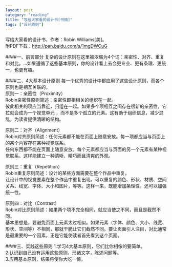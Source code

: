 ```yaml
---
layout: post
category: "reading"
title: "写给大家看的设计书[书摘]"
tags: ["设计原则"]
---
```

写给大家看的设计书，作者：Robin Williams[美]。  
附PDF下载：<http://pan.baidu.com/s/1mgDWCuG>  

####一、前言部分
复杂的设计原则在这里被浓缩为4个词：亲密性、对齐、重复和对比。...如果遵循了这些基本原则，你的设计看上去会更专业、更有条理、更统一，也更有趣。  

####二、4大基本设计原则
每一个优秀的设计中都应用了这些设计原则，而各个原则也是相互关联的。  
原则一：亲密性（Proximity）  
Robin亲密性原则简述：亲密性即相相关的组织在一起。  
彼此相关的项应当靠近，归组在一起。如果多个项相互之间存在很新的亲密性，它拉就会成为一个视觉单元 ，而不是多个孤立的元素。这有助于组织信息，减少混乱，为读者提供清晰的结构。  

原则二：对齐（Alignment）  
Robin对齐原则简述：任何元素都不能在页面上随意安放。每一项都应当与页面上的某个内容存在某种视觉联系。  
任何东西都不能在页面上随意安放。每个元素都应当与页面的另一个元素有某种视觉联系。这样能建立一种清晰、精巧而且清爽的外观。  

原则三：重复（Repetition）  
Robin重复原则简述：设计的某些方面需要在整个作品中重复。  
让设计中的视觉要素在整个作品中重复出现。可以重复的颜色、形状、材质、空间关系、线宽、字体、大小和图片，等等。这样一来，既能增加条理性，还可以加强统一性。  

原则四：对比（Contrast）  
Robin对比原则简述：如果两个项不完全相同，就应当使之不同，而且是截然不同。  
基本思想是，要避免页面上元素太过相似。如果元素（字体、颜色、大小、线宽、形状、空间等）不相同，那就干脆让它们截然不同。要让页面引人注目，对比通常是最重要的一个因素，正是它能使读者首先看到这个页面。  

####三、实践这些原则
1.学习4大基本原则，它们比你相像的要简单。  
2.认识到自己没有运用这些原则，形诸文字，陈述问题等。  
3.应用基本原则，结果将使你大吃一惊。  